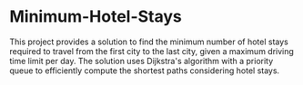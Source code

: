 # Minimum-Hotel-Stays
This project provides a solution to find the minimum number of hotel stays required to travel from the first city to the last city, given a maximum driving time limit per day. The solution uses Dijkstra's algorithm with a priority queue to efficiently compute the shortest paths considering hotel stays.

